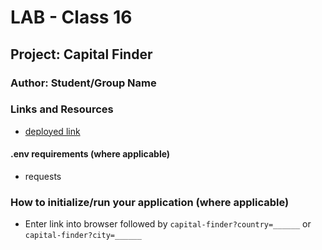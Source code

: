# LAB - Class 16

## Project: Capital Finder

### Author: Student/Group Name

### Links and Resources

- [deployed link](https://capital-finder-pi-sooty.vercel.app/api/)

#### .env requirements (where applicable)

- requests

### How to initialize/run your application (where applicable)

- Enter link into browser followed by `capital-finder?country=______` or `capital-finder?city=______`